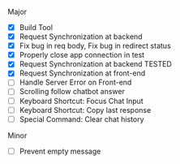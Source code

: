 Major
- [x] Build Tool
- [x] Request Synchronization at backend
- [x] Fix bug in req body, Fix bug in redirect status
- [x] Properly close app connection in test
- [x] Request Synchronization at backend TESTED
- [x] Request Synchronization at front-end
- [ ] Handle Server Error on Front-end
- [ ] Scrolling follow chatbot answer
- [ ] Keyboard Shortcut: Focus Chat Input
- [ ] Keyboard Shortcut: Copy last response
- [ ] Special Command: Clear chat history

Minor
- [ ] Prevent empty message